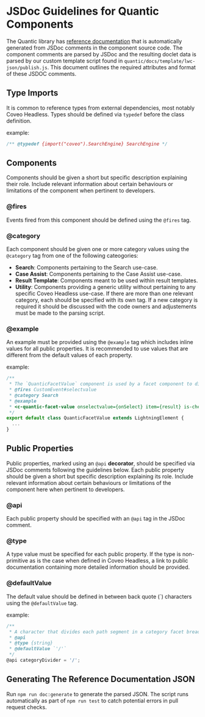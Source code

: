 # JSDoc Guidelines for Quantic Components

The Quantic library has [reference documentation](https://docs.coveo.com/en/quantic/latest/reference/) that is automatically generated from JSDoc comments in the component source code. The component comments are parsed by JSDoc and the resulting doclet data is parsed by our custom template script found in `quantic/docs/template/lwc-json/publish.js`. This document outlines the required attributes and format of these JSDOC comments.

## Type Imports
It is common to reference types from external dependencies, most notably Coveo Headless.
Types should be defined via `typedef` before the class definition.

example:
```js
/** @typedef {import("coveo").SearchEngine} SearchEngine */
```

## Components
Components should be given a short but specific description explaining their role. Include relevant information about certain behaviours or limitations of the component when pertinent to developers.

### @fires
Events fired from this component should be defined using the `@fires` tag.

### @category
Each component should be given one or more category values using the `@category` tag from one of the following cateogories:
- **Search**: Components pertaining to the Search use-case.
- **Case Assist**: Components pertaining to the Case Assist use-case.
- **Result Template**: Components meant to be used within result templates.
- **Utility**: Components providing a generic utility without pertaining to any specific Coveo Headless use-case.
If there are more than one relevant category, each should be specified with its own tag.
If a new category is required it should be discussed with the code owners and adjustements must be made to the parsing script.

### @example
An example must be provided using the `@example` tag which includes inline values for all public properties. It is recommended to use values that are different from the default values of each property.

example:
```js
/**
 * The `QuanticFacetValue` component is used by a facet component to display a formatted facet value and the number of results with that value.
 * @fires CustomEvent#selectvalue
 * @category Search
 * @example
 * <c-quantic-facet-value onselectvalue={onSelect} item={result} is-checked={result.checked} display-as-link={displayAsLink} formatting-function={formattingFunction}></c-quantic-facet-value>
 */
export default class QuanticFacetValue extends LightningElement {
  ...
}
```

## Public Properties
Public properties, marked using an `@api` **decorator**, should be specified via JSDoc comments following the guidelines below.
Each public property should be given a short but specific description explaining its role. Include relevant information about certain behaviours or limitations of the component here when pertinent to developers.

### @api
Each public property should be specified with an `@api` tag in the JSDoc comment.

### @type
A type value must be specified for each public property. If the type is non-primitive as is the case when defined in Coveo Headless, a link to public documentation containing more detailed information should be provided.

### @defaultValue
The default value should be defined in between back quote (\`) characters using the `@defaultValue` tag.

example:
```js
/**
 * A character that divides each path segment in a category facet breadcrumb.
 * @api
 * @type {string}
 * @defaultValue `'/'`
 */
@api categoryDivider = '/';
```

## Generating The Reference Documentation JSON
Run `npm run doc:generate` to generate the parsed JSON.
The script runs automatically as part of `npm run test` to catch potential errors in pull request checks.